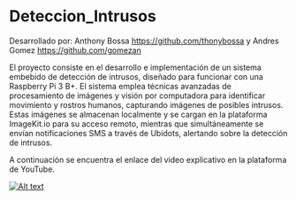 # Deteccion_Intrusos
Desarrollado por:
Anthony Bossa https://github.com/thonybossa y Andres Gomez https://github.com/gomezan

El proyecto consiste en el desarrollo e implementación de un sistema embebido de detección de intrusos, diseñado para funcionar con una Raspberry Pi 3 B+. El sistema emplea técnicas avanzadas de procesamiento de imágenes y visión por computadora para identificar movimiento y rostros humanos, capturando imágenes de posibles intrusos. Estas imágenes se almacenan localmente y se cargan en la plataforma ImageKit.io para su acceso remoto, mientras que simultáneamente se envían notificaciones SMS a través de Ubidots, alertando sobre la detección de intrusos.

A continuación se encuentra el enlace del video explicativo en la plataforma de YouTube.

[![Alt text](https://img.youtube.com/vi/EC5xBoufnvI/0.jpg)](https://www.youtube.com/watch?v=EC5xBoufnvI)
